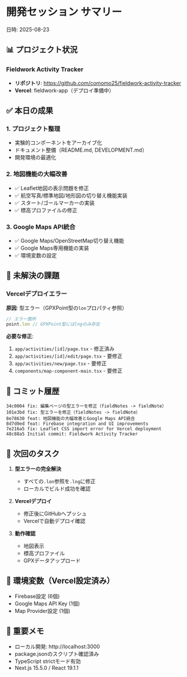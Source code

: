 # 開発セッション サマリー
日時: 2025-08-23

## 📊 プロジェクト状況

### Fieldwork Activity Tracker
- **リポジトリ**: https://github.com/comomo25/fieldwork-activity-tracker
- **Vercel**: fieldwork-app（デプロイ準備中）

## ✅ 本日の成果

### 1. プロジェクト整理
- 実験的コンポーネントをアーカイブ化
- ドキュメント整備（README.md, DEVELOPMENT.md）
- 開発環境の最適化

### 2. 地図機能の大幅改善
- ✅ Leaflet地図の表示問題を修正
- ✅ 航空写真/標準地図/地形図の切り替え機能実装
- ✅ スタート/ゴールマーカーの実装
- ✅ 標高プロファイルの修正

### 3. Google Maps API統合
- ✅ Google Maps/OpenStreetMap切り替え機能
- ✅ Google Maps専用機能の実装
- ✅ 環境変数の設定

## 🐛 未解決の課題

### Vercelデプロイエラー
**原因**: 型エラー（GPXPoint型の`lon`プロパティ参照）
```typescript
// エラー箇所
point.lon // GPXPoint型にはlngのみ存在
```

**必要な修正**:
1. `app/activities/[id]/page.tsx` - 修正済み
2. `app/activities/[id]/edit/page.tsx` - 要修正
3. `app/activities/new/page.tsx` - 要修正
4. `components/map-component-main.tsx` - 要修正

## 📝 コミット履歴
```
34c0004 fix: 編集ページの型エラーを修正（fieldNotes -> fieldNote）
101e3bd fix: 型エラーを修正（fieldNotes -> fieldNote）
8e78630 feat: 地図機能の大幅改善とGoogle Maps API統合
8d7d0ed feat: Firebase integration and UI improvements
7e216a5 fix: Leaflet CSS import error for Vercel deployment
48c88a5 Initial commit: Fieldwork Activity Tracker
```

## 🚀 次回のタスク

1. **型エラーの完全解決**
   - すべての`.lon`参照を`.lng`に修正
   - ローカルでビルド成功を確認

2. **Vercelデプロイ**
   - 修正後にGitHubへプッシュ
   - Vercelで自動デプロイ確認

3. **動作確認**
   - 地図表示
   - 標高プロファイル
   - GPXデータアップロード

## 💾 環境変数（Vercel設定済み）
- Firebase設定 (6個)
- Google Maps API Key (1個)
- Map Provider設定 (1個)

## 📌 重要メモ
- ローカル開発: http://localhost:3000
- package.jsonのスクリプト確認済み
- TypeScript strictモード有効
- Next.js 15.5.0 / React 19.1.1